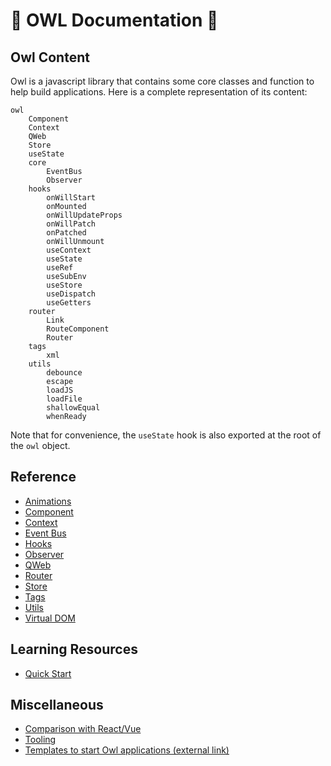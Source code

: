 # 🦉 OWL Documentation 🦉

## Owl Content

Owl is a javascript library that contains some core classes and function to help
build applications. Here is a complete representation of its content:

```
owl
    Component
    Context
    QWeb
    Store
    useState
    core
        EventBus
        Observer
    hooks
        onWillStart
        onMounted
        onWillUpdateProps
        onWillPatch
        onPatched
        onWillUnmount
        useContext
        useState
        useRef
        useSubEnv
        useStore
        useDispatch
        useGetters
    router
        Link
        RouteComponent
        Router
    tags
        xml
    utils
        debounce
        escape
        loadJS
        loadFile
        shallowEqual
        whenReady
```

Note that for convenience, the `useState` hook is also exported at the root of the `owl` object.

## Reference

- [Animations](animations.md)
- [Component](component.md)
- [Context](context.md)
- [Event Bus](event_bus.md)
- [Hooks](hooks.md)
- [Observer](observer.md)
- [QWeb](qweb.md)
- [Router](router.md)
- [Store](store.md)
- [Tags](tags.md)
- [Utils](utils.md)
- [Virtual DOM](vdom.md)

## Learning Resources

- [Quick Start](quick_start.md)

## Miscellaneous

- [Comparison with React/Vue](comparison.md)
- [Tooling](tooling.md)
- [Templates to start Owl applications (external link)](https://github.com/ged-odoo/owl-templates)
